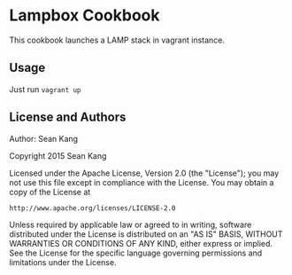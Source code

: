 Lampbox Cookbook
================
This cookbook launches a LAMP stack in vagrant instance.

Usage
-----
Just run `vagrant up`

License and Authors
-------------------
Author: Sean Kang

Copyright 2015 Sean Kang

Licensed under the Apache License, Version 2.0 (the "License");
you may not use this file except in compliance with the License.
You may obtain a copy of the License at

    http://www.apache.org/licenses/LICENSE-2.0

Unless required by applicable law or agreed to in writing, software
distributed under the License is distributed on an "AS IS" BASIS,
WITHOUT WARRANTIES OR CONDITIONS OF ANY KIND, either express or implied.
See the License for the specific language governing permissions and
limitations under the License.

